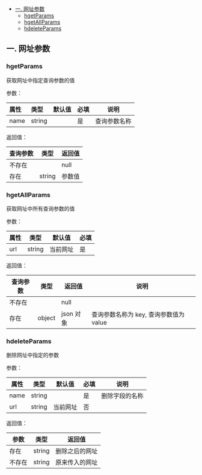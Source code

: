 - [一. 网址参数](#一-网址参数)
  - [hgetParams](#hgetparams)
  - [hgetAllParams](#hgetallparams)
  - [hdeleteParams](#hdeleteparams)



## 一. 网址参数

### hgetParams

获取网址中指定查询参数的值

参数：

| 属性 | 类型   | 默认值 | 必填 | 说明         |
| :--- | :----- | ------ | ---- | ------------ |
| name | string |        | 是   | 查询参数名称 |

返回值：

| 查询参数 | 类型   | 返回值 |
| -------- | ------ | ------ |
| 不存在   |        | null   |
| 存在     | string | 参数值 |

### hgetAllParams

获取网址中所有查询参数的值

参数：

| 属性 | 类型   | 默认值   | 必填 |
| ---- | ------ | -------- | ---- |
| url  | string | 当前网址 | 是   |

返回值：

| 查询参数 | 类型   | 返回值    | 说明                                    |
| -------- | ------ | --------- | --------------------------------------- |
| 不存在   |        | null      |                                         |
| 存在     | object | json 对象 | 查询参数名称为 key,  查询参数值为 value |

### hdeleteParams

删除网址中指定的参数

参数：

| 属性 | 类型   | 默认值   | 必填 | 说明           |
| ---- | ------ | -------- | ---- | -------------- |
| name | string |          | 是   | 删除字段的名称 |
| url  | string | 当前网址 | 否   |                |

返回值：

| 参数   | 类型   | 返回值         |
| ------ | ------ | -------------- |
| 存在   | string | 删除之后的网址 |
| 不存在 | string | 原来传入的网址 |

